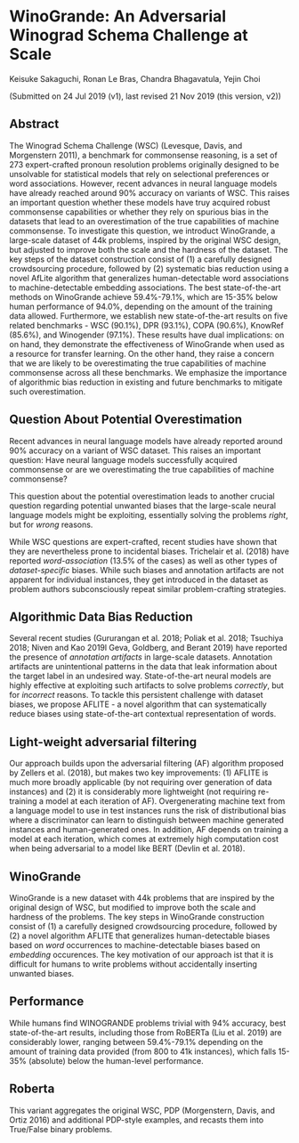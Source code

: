 # WinoGrande: An Adversarial Winograd Schema Challenge at Scale

Keisuke Sakaguchi, Ronan Le Bras, Chandra Bhagavatula, Yejin Choi

(Submitted on 24 Jul 2019 (v1), last revised 21 Nov 2019 (this version, v2))

## Abstract
The Winograd Schema Challenge (WSC) (Levesque, Davis, and Morgenstern 2011), a benchmark for commonsense reasoning, is a set of 273 expert-crafted pronoun resolution problems originally designed to be unsolvable for statistical models that rely on selectional preferences or word associations. However, recent advances in neural language models have already reached around 90% accuracy on variants of WSC. This raises an important question whether these models have truy acquired robust commonsense capabilities or whether they rely on spurious bias in the datasets that lead to an overestimation of the true capabilities of machine commonsense. To investigate this question, we introduct WinoGrande, a large-scale dataset of 44k problems, inspired by the original WSC design, but adjusted to improve both the scale and the hardness of the dataset. The key steps of the dataset construction consist of (1) a carefully designed crowdsourcing procedure, followed by (2) systematic bias reduction using a novel AfLite algorithm that generalizes human-detectable word associations to machine-detectable embedding associations. The best state-of-the-art methods on WinoGrande achieve 59.4%-79.1%, which are 15-35% below human performance of 94.0%, depending on the amount of the training data allowed. Furthermore, we establish new state-of-the-art results on five related benchmarks - WSC (90.1%), DPR (93.1%), COPA (90.6%), KnowRef (85.6%), and Winogender (97.1%). These results have dual implications: on on hand, they demonstrate the effectiveness of WinoGrande when used as a resource for transfer learning. On the other hand, they raise a concern that we are likely to be overestimating the true capabilities of machine commonsense across all these benchmarks. We emphasize the importance of algorithmic bias reduction in existing and future benchmarks to mitigate such overestimation.

## Question About Potential Overestimation
Recent advances in neural language models have already reported around 90% accuracy on a variant of WSC dataset. This raises an important question: Have neural language models successfully acquired commonsense or are we overestimating the true capabilities of machine commonsense?

This question about the potential overestimation leads to another crucial question regarding potential unwanted biases that the large-scale neural language models might be exploiting, essentially solving the problems _right_, but for _wrong_ reasons.

While WSC questions are expert-crafted, recent studies have shown that they are nevertheless prone to incidental biases. Trichelair et al. (2018) have reported _word-association_ (13.5% of the cases) as well as other types of _dataset-specific_ biases. While such biases and annotation artifacts are not apparent for individual instances, they get introduced in the dataset as problem authors subconsciously repeat similar problem-crafting strategies.

## Algorithmic Data Bias Reduction
Several recent studies (Gururangan et al. 2018; Poliak et al. 2018; Tsuchiya 2018; Niven and Kao 2019l Geva, Goldberg, and Berant 2019) have reported the presence of _annotation artifacts_ in large-scale datasets. Annotation artifacts are unintentional patterns in the data that leak information about the target label in an undesired way. State-of-the-art neural models are highly effective at exploiting such artifacts to solve problems _correctly_, but for _incorrect_ reasons. To tackle this persistent challenge with dataset biases, we propose AFLITE - a novel algorithm that can systematically reduce biases using state-of-the-art contextual representation of words.

## Light-weight adversarial filtering
Our approach builds upon the adversarial filtering (AF) algorithm proposed by Zellers et al. (2018), but makes two key improvements: (1) AFLITE is much more broadly applicable (by not requiring over generation of data instances) and (2) it is considerably more lightweight (not requiring re-training a model at each iteration of AF). Overgenerating machine text from a language model to use in test instances runs the risk of distributional bias where a discriminator can learn to distinguish between machine generated instances and human-generated ones. In addition, AF depends on training a model at each iteration, which comes at extremely high computation cost when being adversarial to a model like BERT (Devlin et al. 2018).

## WinoGrande
WinoGrande is a new dataset with 44k problems that are inspired by the original design of WSC, but modified to improve both the scale and hardness of the problems. The key steps in WinoGrande construction consist of (1) a carefully designed crowdsourcing procedure, followed by (2) a novel algorithm AFLITE that generalizes human-detectable biases based on _word_ occurrences to machine-detectable biases based on _embedding_ occurences. The key motivation of our approach ist that it is difficult for humans to write problems without accidentally inserting unwanted biases.

## Performance
While humans find WINOGRANDE problems trivial with 94% accuracy, best state-of-the-art results, including those from RoBERTa (Liu et al. 2019) are considerably lower, ranging between 59.4%-79.1% depending on the amount of training data provided (from 800 to 41k instances), which falls 15-35% (absolute) below the human-level performance.

## Roberta
This variant aggregates the original WSC, PDP (Morgenstern, Davis, and Ortiz 2016) and additional PDP-style examples, and recasts them into True/False binary problems.
